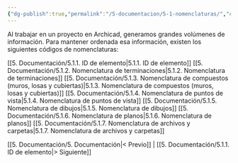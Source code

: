 ```yaml
---
{"dg-publish":true,"permalink":"/5-documentacion/5-1-nomenclaturas/","created":"2024-12-17T11:00:04.718-03:00","updated":"2025-01-29T19:25:00.231-03:00"}
---
```


Al trabajar en un proyecto en Archicad, generamos grandes volúmenes de información. Para mantener ordenada esa información, existen los siguientes códigos de nomenclaturas:

[[5. Documentación/5.1.1. ID de elemento\|5.1.1. ID de elemento]]
[[5. Documentación/5.1.2. Nomenclatura de terminaciones\|5.1.2. Nomenclatura de terminaciones]]
[[5. Documentación/5.1.3. Nomenclatura de compuestos (muros, losas y cubiertas)\|5.1.3. Nomenclatura de compuestos (muros, losas y cubiertas)]]
[[5. Documentación/5.1.4. Nomenclatura de puntos de vista\|5.1.4. Nomenclatura de puntos de vista]]
[[5. Documentación/5.1.5. Nomenclatura de dibujos\|5.1.5. Nomenclatura de dibujos]]
[[5. Documentación/5.1.6. Nomenclatura de planos\|5.1.6. Nomenclatura de planos]]
[[5. Documentación/5.1.7. Nomenclatura de archivos y carpetas\|5.1.7. Nomenclatura de archivos y carpetas]]

[[5. Documentación/5. Documentación\|< Previo]] | [[5. Documentación/5.1.1. ID de elemento\|> Siguiente]]